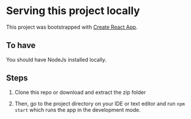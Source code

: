 # Serving this project locally

This project was bootstrapped with [Create React App](https://github.com/facebook/create-react-app).

## To have

You should have NodeJs installed locally.

## Steps

1. Clone this repo or download and extract the zip folder

2. Then, go to the project directory on your IDE or text editor and run `npm start` which runs the app in the development mode.



